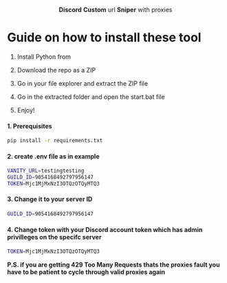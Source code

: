 <p align="center"> 
   
 
  <p align="center"> 
    <br /> 
    <b>Discord</b> <b>Custom</b> url <b>Sniper</b> with proxies
      
  </p>
 
# Guide on how to install these tool 
 
1. Install Python from 
   
2. Download the repo as a ZIP
    
3. Go in your file explorer and extract the ZIP file
  
4. Go in the extracted folder and open the start.bat file

5. Enjoy! 

#### 1. Prerequisites
 
  ```sh
  pip install -r requirements.txt 
  ```  
 
#### 2. create .env file as in example 
 
```sh
VANITY_URL=testingtesting
GUILD_ID=9054168492797956147
TOKEN=Mjc1MjMxNzI3OTQzOTQyMTQ3   
```   
   
#### 3. Change it to your server ID   
```sh
GUILD_ID=9054168492797956147 
```  

#### 4. Change token with your Discord account token which has admin privilleges on the specifc server   

```sh   
TOKEN=Mjc1MjMxNzI3OTQzOTQyMTQ3 
```   
</p>  

<b>P.S. if you are getting 429 Too Many Requests thats the proxies fault you have to be patient to cycle through valid proxies again</b>